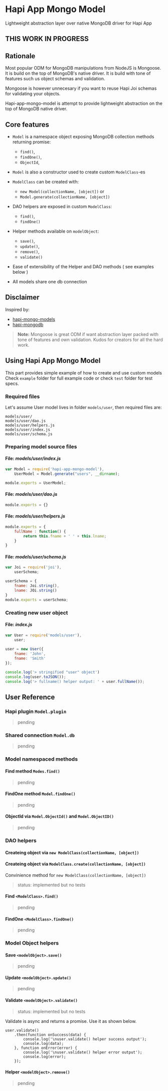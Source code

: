 # Hapi App Mongo Model

Lightweight abstraction layer over native MongoDB driver for Hapi App

## THIS WORK IN PROGRESS

## Rationale

Most popular ODM for MongoDB manipulations from NodeJS is Mongoose. 
It is build on the top of MongoDB's native driver.
It is build with tone of features such us object schemas and validation.

Mongoose is however unnecesary if you want to reuse Hapi Joi schemas for validating your objects. 

Hapi-app-mongo-model is attempt to provide lightweight abstraction on the top of MongoDB native driver.

## Core features 

 - `Model` is a namespace object exposing MongoDB collection methods returning promise:
 	+ `find()`, 
 	+ `findOne()`, 
 	+ `ObjectId`,
 	
 - `Model` is also a constructor used to create custom `ModelClass`-es
 - `ModelClass` can be created with:
	+ `new Model(collectionName, [object])` or
	+ `Model.generate(collectionName, [object])`

 - DAO helpers are exposed in custom `ModelClass`:
 	+  `find()`, 
	+ `findOne()`

 - Helper methods available on `modelObject`:
 	+ `save()`, 
 	+ `update()`, 
 	+ `remove()`, 
 	+ `validate()`

 - Ease of extensibility of the Helper and DAO methods ( see examples below )
 - All models share one db connection

## Disclaimer

Inspired by: 
 - [hapi-mongo-models](https://github.com/jedireza/hapi-mongo-models)
 - [hapi-mongodb](https://github.com/Marsup/hapi-mongodb)

> **Note:** Mongoose is great ODM if want abstraction layer packed with tone of features and own validation. 
> Kudos for creators for all the hard work. 

## Using Hapi App Mongo Model

This part provides simple example of how to create and use custom models
Check `example` folder for full example code or check `test` folder for test specs.

### Required files

Let's assume User model lives in folder `models/user`, then required files are:

```
models/user/
models/user/dao.js
models/user/helpers.js
models/user/index.js
models/user/schema.js
```

### Preparing model source files

#### File: *models/user/index.js*

```js
var Model = require('hapi-app-mongo-model'),
	UserModel = Model.generate("users", __dirname);

module.exports = UserModel;
```

#### File: *models/user/dao.js*
```js
module.exports = {}
```

#### File: *models/user/helpers.js*
```js
module.exports = {
	fullName : function() {
		return this.fname + ' ' + this.lname;
	}
}
```

#### File: *models/user/schema.js*
```js
var Joi = require('joi'),
	userSchema;

userSchema = {
	fname: Joi.string(),
	lname: JOi.string()
}
module.exports = userSchema;
```

### Creating new user object

#### File: *index.js*
```js
var User = require('models/user'),
	user;
	
user = new User({
	fname: 'John',
	fname: 'Smith'
});

console.log('> stringified "user" object')
console.log(user.toJSON());
console.log('> fullname() helper output: ' + user.fullName());
```

## User Reference


### Hapi plugin `Model.plugin`
> pending

### Shared connection `Model.db`
> pending

### Model namespaced methods
#### Find method `Modes.find()`
> pending

#### FindOne method `Model.findOne()`
> pending

#### ObjectId via `Model.ObjectId()` and `Model.ObjectID()`
> pending

### DAO helpers

#### Createing object via `new ModelClass(collectionName, [object])`


#### Createing object via `ModelClass.create(collectionName, [object])` 
Convinience method for `new ModelClass(collectionName, [object])`

> status: implemented but no tests

#### Find `<ModelClass>.find()`
> pending

#### FindOne `<ModelClass>.findOne()`
> pending

### Model Object helpers

#### Save `<modelObject>.save()`
> pending

#### Update `<modelObject>.update()`
> pending

#### Validate `<modelObject>.validate()`
> status: implemented but no tests

Validate is async and returns a promise. Use it as shown below. 

```
user.validate()
	.then(function onSuccess(data) {
	    console.log('\nuser.validate() helper success output');
	    console.log(data);
	}, function onError(error) {
	    console.log('\nuser.validate() helper error output');
	    console.log(error);
	});
```
	
#### Helper `<modelObject>.remove()`
> pending


